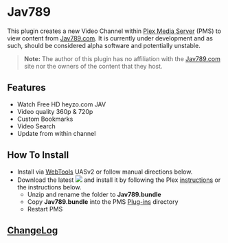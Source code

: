 Jav789
=======

This plugin creates a new Video Channel within [Plex Media Server](https://plex.tv/) (PMS) to view content from [Jav789.com](http://jav789.com/). It is currently under development and as such, should be considered alpha software and potentially unstable.

> **Note:** The author of this plugin has no affiliation with the [Jav789.com](http://jav789.com/) site nor the owners of the content that they host.

## Features

- Watch Free HD heyzo.com JAV
- Video quality 360p & 720p
- Custom Bookmarks
- Video Search
- Update from within channel

## How To Install

- Install via [WebTools](https://forums.plex.tv/discussion/126254/rel-webtools-2-0/p1#Discussion_126254) UASv2 or follow manual directions below.
- Download the latest [![](https://img.shields.io/github/release/Nosinden/Jav789.bundle.svg?style=flat)](https://github.com/Nosinden/Jav789.bundle/releases) and install it by following the Plex [instructions](https://support.plex.tv/hc/en-us/articles/201187656-How-do-I-manually-install-a-channel-) or the instructions below.
  - Unzip and rename the folder to **Jav789.bundle**
  - Copy **Jav789.bundle** into the PMS [Plug-ins](https://support.plex.tv/hc/en-us/articles/201106098-How-do-I-find-the-Plug-Ins-folder-) directory
  - Restart PMS

## [ChangeLog](Changelog.md#changelog)

